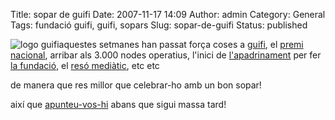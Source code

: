Title: sopar de guifi
Date: 2007-11-17 14:09
Author: admin
Category: General
Tags: fundació guifi, guifi, sopars
Slug: sopar-de-guifi
Status: published

<img src="http://gil.badall.net/wp-content/uploads/2007/10/logo-guifi.png" data-align="right" alt="logo guifi" />aquestes setmanes han passat força coses a <a href="http://guifi.net" target="_blank" rel="noopener">guifi</a>, el <a href="http://gil.badall.net/?p=229" target="_blank" rel="noopener">premi</a> <a href="http://guifi.net/ca/node/11568" target="_blank" rel="noopener">nacional</a>, arribar als 3.000 nodes operatius, l'inici de <a href="http://guifi.net/node/11654" target="_blank" rel="noopener">l'apadrinament</a> per fer <a href="http://gil.badall.net/?p=232" target="_blank" rel="noopener">la fundació</a>, el <a href="http://guifi.net/premsa" target="_blank" rel="noopener">resó mediàtic</a>, etc etc

de manera que res millor que celebrar-ho amb un bon sopar!

així que <a href="http://guifi.net/ca/node/11766" target="_blank" rel="noopener">apunteu-vos-hi</a> abans que sigui massa tard!
